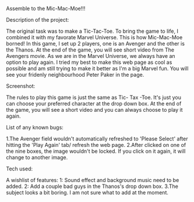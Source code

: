 Assemble to the Mic-Mac-Moe!!!

Description of the project:  

The original task was to make a Tic-Tac-Toe. To bring the game to life, I combined it with my favorate Marvel Universe. This is how Mic-Mac-Moe borned!
In this game, I set up 2 players, one is an Avenger and the other is the Thanos. At the end of the game, you will see short video from The Avengers movie. As we are in the Marvel Universe, we always have an option to play again.
I tried my best to make this web page as cool as possible and am still trying to make it better as I'm a big Marvel fun. You will see your fridenly neighbourhood Peter Paker in the page. 

Screenshot:

The rules to play this game is just the same as Tic- Tax -Toe. It's just you can choose your preferred character at the drop down box. At the end of the game, you will see a short video and you can always choose to play it again.

List of any known bugs:

1.The Avenger field wouldn't automatically refreshed to 'Please Select' after  hitting the 'Play Again' tab/ refresh the web page.
2.After clicked on one of the nine boxes, the image wouldn't be locked. If you click on it again, it will change to another image.

Tech used:


A wishlist of features:
1: Sound effect and background music need to be added.
2: Add a couple bad guys in the Thanos's drop down box.
3.The subject looks a bit boring. I am not sure what to add at the moment.
